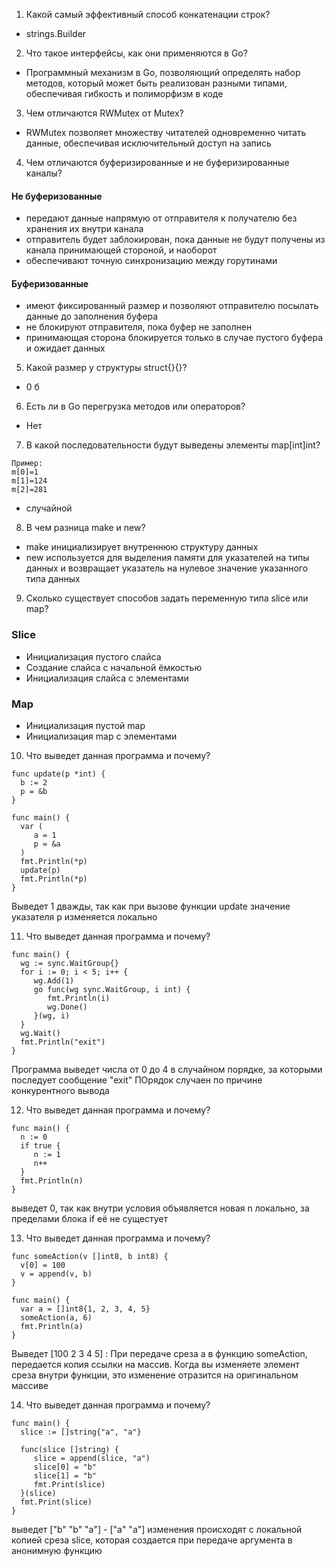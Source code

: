 1.	Какой самый эффективный способ конкатенации строк?
- strings.Builder

2.	Что такое интерфейсы, как они применяются в Go?
- Программный механизм в Go, позволяющий определять набор методов, который может быть реализован разными типами, обеспечивая гибкость и полиморфизм в коде

3.	Чем отличаются RWMutex от Mutex?
- RWMutex позволяет множеству читателей одновременно читать данные, обеспечивая исключительный доступ на запись

4.	Чем отличаются буферизированные и не буферизированные каналы?

#### Не буферизованные
- передают данные напрямую от отправителя к получателю без хранения их внутри канала
- отправитель будет заблокирован, пока данные не будут получены из канала принимающей стороной, и наоборот
- обеспечивают точную синхронизацию между горутинами

#### Буферизованные
 
- имеют фиксированный размер и позволяют отправителю посылать данные до заполнения буфера
- не блокируют отправителя, пока буфер не заполнен
- принимающая сторона блокируется только в случае пустого буфера и ожидает данных

5.	Какой размер у структуры struct{}{}?
- 0 б

6.	Есть ли в Go перегрузка методов или операторов?
- Нет

7.	В какой последовательности будут выведены элементы map[int]int?
```
Пример:
m[0]=1
m[1]=124
m[2]=281
```
- случайной

8.	В чем разница make и new?
- make инициализирует внутреннюю структуру данных
- new используется для выделения памяти для указателей на типы данных и возвращает указатель на нулевое значение указанного типа данных


9.	Сколько существует способов задать переменную типа slice или map?

### Slice
- Инициализация пустого слайса
- Создание слайса с начальной ёмкостью
- Инициализация слайса с элементами

### Map
- Инициализация пустой map
- Инициализация map с элементами

10.	Что выведет данная программа и почему?
```
func update(p *int) {
  b := 2
  p = &b
}

func main() {
  var (
     a = 1
     p = &a
  )
  fmt.Println(*p)
  update(p)
  fmt.Println(*p)
}
```
Выведет 1 дважды, так как при вызове функции update значение указателя p изменяется локально


11.	Что выведет данная программа и почему?
```
func main() {
  wg := sync.WaitGroup{}
  for i := 0; i < 5; i++ {
     wg.Add(1)
     go func(wg sync.WaitGroup, i int) {
        fmt.Println(i)
        wg.Done()
     }(wg, i)
  }
  wg.Wait()
  fmt.Println("exit")
}
```
Программа выведет числа от 0 до 4 в случайном порядке, за которыми последует сообщение "exit"
ПОрядок случаен по причине конкурентного вывода

12.	Что выведет данная программа и почему?
```
func main() {
  n := 0
  if true {
     n := 1
     n++
  }
  fmt.Println(n)
}
```
выведет 0, так как внутри условия объявляется новая n локально, за пределами блока if её не сущестует

13.	Что выведет данная программа и почему?
```
func someAction(v []int8, b int8) {
  v[0] = 100
  v = append(v, b)
}

func main() {
  var a = []int8{1, 2, 3, 4, 5}
  someAction(a, 6)
  fmt.Println(a)
}
```
Выведет [100 2 3 4 5] :
При передаче среза a в функцию someAction, передается копия ссылки на массив.
Когда вы изменяете элемент среза внутри функции, это изменение отразится на оригинальном массиве

14.	Что выведет данная программа и почему?
```
func main() {
  slice := []string{"a", "a"}

  func(slice []string) {
     slice = append(slice, "a")
     slice[0] = "b"
     slice[1] = "b"
     fmt.Print(slice)
  }(slice)
  fmt.Print(slice)
}
```
выведет ["b" "b" "a"] - ["a" "a"]
изменения происходят с локальной копией среза slice, которая создается при передаче аргумента в анонимную функцию
